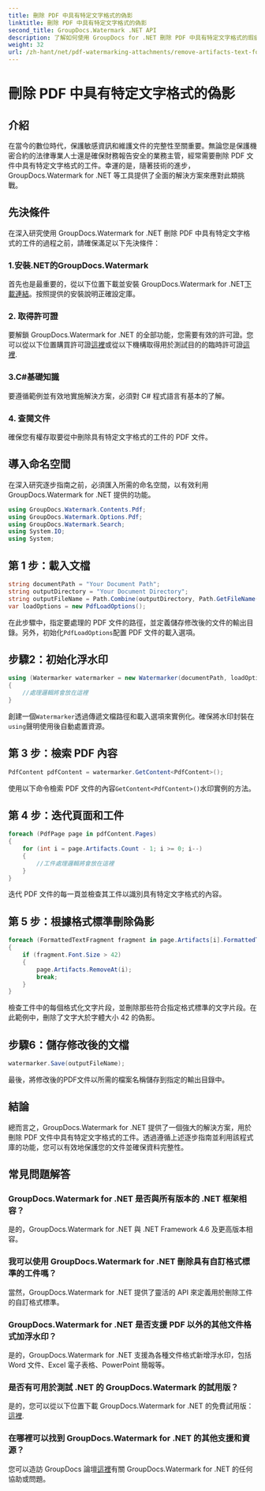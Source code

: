 ```yaml
---
title: 刪除 PDF 中具有特定文字格式的偽影
linktitle: 刪除 PDF 中具有特定文字格式的偽影
second_title: GroupDocs.Watermark .NET API
description: 了解如何使用 GroupDocs for .NET 刪除 PDF 中具有特定文字格式的瑕疵。請遵循我們的逐步指南。
weight: 32
url: /zh-hant/net/pdf-watermarking-attachments/remove-artifacts-text-formatting-pdf/
---
```


# 刪除 PDF 中具有特定文字格式的偽影

## 介紹
在當今的數位時代，保護敏感資訊和維護文件的完整性至關重要。無論您是保護機密合約的法律專業人士還是確保財務報告安全的業務主管，經常需要刪除 PDF 文件中具有特定文字格式的工件。幸運的是，隨著技術的進步，GroupDocs.Watermark for .NET 等工具提供了全面的解決方案來應對此類挑戰。
## 先決條件
在深入研究使用 GroupDocs.Watermark for .NET 刪除 PDF 中具有特定文字格式的工件的過程之前，請確保滿足以下先決條件：
### 1.安裝.NET的GroupDocs.Watermark
首先也是最重要的，從以下位置下載並安裝 GroupDocs.Watermark for .NET[下載連結](https://releases.groupdocs.com/Watermark/net/)。按照提供的安裝說明正確設定庫。
### 2. 取得許可證
要解鎖 GroupDocs.Watermark for .NET 的全部功能，您需要有效的許可證。您可以從以下位置購買許可證[這裡](https://purchase.groupdocs.com/buy)或從以下機構取得用於測試目的的臨時許可證[這裡](https://purchase.groupdocs.com/temporary-license/).
### 3.C#基礎知識
要遵循範例並有效地實施解決方案，必須對 C# 程式語言有基本的了解。
### 4. 查閱文件
確保您有權存取要從中刪除具有特定文字格式的工件的 PDF 文件。

## 導入命名空間
在深入研究逐步指南之前，必須匯入所需的命名空間，以有效利用 GroupDocs.Watermark for .NET 提供的功能。
```csharp
using GroupDocs.Watermark.Contents.Pdf;
using GroupDocs.Watermark.Options.Pdf;
using GroupDocs.Watermark.Search;
using System.IO;
using System;
```
## 第 1 步：載入文檔
```csharp
string documentPath = "Your Document Path";
string outputDirectory = "Your Document Directory";
string outputFileName = Path.Combine(outputDirectory, Path.GetFileName(documentPath));
var loadOptions = new PdfLoadOptions();
```
在此步驟中，指定要處理的 PDF 文件的路徑，並定義儲存修改後的文件的輸出目錄。另外，初始化`PdfLoadOptions`配置 PDF 文件的載入選項。
## 步驟2：初始化浮水印
```csharp
using (Watermarker watermarker = new Watermarker(documentPath, loadOptions))
{
    //處理邏輯將會放在這裡
}
```
創建一個`Watermarker`透過傳遞文檔路徑和載入選項來實例化。確保將水印封裝在`using`聲明使用後自動處置資源。
## 第 3 步：檢索 PDF 內容
```csharp
PdfContent pdfContent = watermarker.GetContent<PdfContent>();
```
使用以下命令檢索 PDF 文件的內容`GetContent<PdfContent>()`水印實例的方法。
## 第 4 步：迭代頁面和工件
```csharp
foreach (PdfPage page in pdfContent.Pages)
{
    for (int i = page.Artifacts.Count - 1; i >= 0; i--)
    {
        //工件處理邏輯將會放在這裡
    }
}
```
迭代 PDF 文件的每一頁並檢查其工件以識別具有特定文字格式的內容。
## 第 5 步：根據格式標準刪除偽影
```csharp
foreach (FormattedTextFragment fragment in page.Artifacts[i].FormattedTextFragments)
{
    if (fragment.Font.Size > 42)
    {
        page.Artifacts.RemoveAt(i);
        break;
    }
}
```
檢查工件中的每個格式化文字片段，並刪除那些符合指定格式標準的文字片段。在此範例中，刪除了文字大於字體大小 42 的偽影。
## 步驟6：儲存修改後的文檔
```csharp
watermarker.Save(outputFileName);
```
最後，將修改後的PDF文件以所需的檔案名稱儲存到指定的輸出目錄中。

## 結論
總而言之，GroupDocs.Watermark for .NET 提供了一個強大的解決方案，用於刪除 PDF 文件中具有特定文字格式的工件。透過遵循上述逐步指南並利用該程式庫的功能，您可以有效地保護您的文件並確保資料完整性。
## 常見問題解答
### GroupDocs.Watermark for .NET 是否與所有版本的 .NET 框架相容？
是的，GroupDocs.Watermark for .NET 與 .NET Framework 4.6 及更高版本相容。
### 我可以使用 GroupDocs.Watermark for .NET 刪除具有自訂格式標準的工件嗎？
當然，GroupDocs.Watermark for .NET 提供了靈活的 API 來定義用於刪除工件的自訂格式標準。
### GroupDocs.Watermark for .NET 是否支援 PDF 以外的其他文件格式加浮水印？
是的，GroupDocs.Watermark for .NET 支援為各種文件格式新增浮水印，包括 Word 文件、Excel 電子表格、PowerPoint 簡報等。
### 是否有可用於測試 .NET 的 GroupDocs.Watermark 的試用版？
是的，您可以從以下位置下載 GroupDocs.Watermark for .NET 的免費試用版：[這裡](https://releases.groupdocs.com/).
### 在哪裡可以找到 GroupDocs.Watermark for .NET 的其他支援和資源？
您可以造訪 GroupDocs 論壇[這裡](https://forum.groupdocs.com/c/watermark/19)有關 GroupDocs.Watermark for .NET 的任何協助或問題。